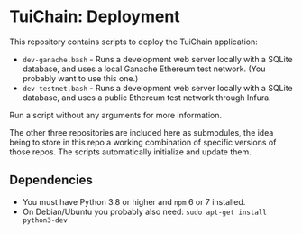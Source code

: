 <!-- ----------------------------------------------------------------------- -->

# TuiChain: Deployment

This repository contains scripts to deploy the TuiChain application:

- `dev-ganache.bash` - Runs a development web server locally with a SQLite database, and uses a local Ganache Ethereum test network. (You probably want to use this one.)
- `dev-testnet.bash` - Runs a development web server locally with a SQLite database, and uses a public Ethereum test network through Infura.

Run a script without any arguments for more information.

The other three repositories are included here as submodules, the idea being to store in this repo a working combination of specific versions of those repos. The scripts automatically initialize and update them.

## Dependencies

- You must have Python 3.8 or higher and `npm` 6 or 7 installed.
- On Debian/Ubuntu you probably also need: `sudo apt-get install python3-dev`

<!-- ----------------------------------------------------------------------- -->
